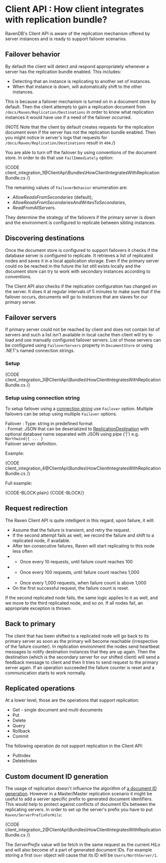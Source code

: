 # Client API : How client integrates with replication bundle?

RavenDB's Client API is aware of the replication mechanism offered by server instances and is ready to support failover scenarios.

## Failover behavior

 By default the client will detect and respond appropriately whenever a server has the replication bundle enabled. This includes:

* Detecting that an instance is replicating to another set of instances.
* When that instance is down, will automatically shift to the other instances.

This is because a failover mechanism is turned on in a document store by default. Then the client attempts to gain a replication document from `/docs/Raven/Replication/Destinations` in order to know what replication instances it would have use if a need of the failover occurred.

{NOTE Note that the client by default creates requests for the replication document even if the server has not the replication bundle enabled. Then you might notice in server's logs that requests for `/docs/Raven/Replication/Destinations` result in `404`./}

You are able to turn off the failover by using conventions of the document store. In order to do that use `FailImmediately` option:

{CODE client_integration_1@ClientApi\Bundles\HowClientIntegratesWithReplicationBundle.cs /}

The remaining values of `FailoverBehavior` enumeration are:

* *AllowReadsFromSecondaries* (default),
* *AllowReadsFromSecondariesAndWritesToSecondaries*,
* *ReadFromAllServers*.

They determine the strategy of the failovers if the primary server is down and the environment is configured to replicate between sibling instances.

## Discovering destinations

Once the document store is configured to support failovers it checks if the database server is configured to replicate. It retrieves a list of replicated nodes and saves it in a local application storage. Even if the primary server could no be reached in the future the list still exists locally and the document store can try to work with secondary instances according to conventions.

The Client API also checks if the replication configuration has changed on the server. It does it at regular intervals of 5 minutes to make sure that if the failover occurs, documents will go to instances that are slaves for our primary server.

## Failover servers

If primary server could not be reached by client and does not contain list of servers and such a list isn't available in local cache then client will try to load and use manually configured failover servers. List of those servers can be configured using `FailoverServers` property in `DocumentStore` or using .NET's named connection strings.

### Setup

{CODE client_integration_3@ClientApi\Bundles\HowClientIntegratesWithReplicationBundle.cs /}

### Setup using connection string

To setup failover using a [connection string](../../client-api/setting-up-connection-string) use `Failover` option. Multiple failovers can be setup using multiple `Failover` options.

Failover
:   Type: string in predefined format   
:   Format: JSON that can be deserialized to [ReplicationDestination](../../glossary/bundles/replication-destination) with optional database name separated with JSON using pipe ('|') e.g. `Northwind|{ ... }`      
Failover server definition.

Example:

{CODE client_integration_4@ClientApi\Bundles\HowClientIntegratesWithReplicationBundle.cs /}

Full example:

{CODE-BLOCK:plain}
    <connectionStrings>
        <add name="MyRavenConnectionStringName" connectionString="Url = http://localhost:59233;Failover = {Url:'http://localhost:8078'};Failover = {Url:'http://localhost:8077/', Database:'test'}; Failover = Northwind|{Url:'http://localhost:8076/'};Failover={Url:'http://localhost:8075', Username:'user', Password:'secret'};Failover={Url:'http://localhost:8074', ApiKey:'d5723e19-92ad-4531-adad-8611e6e05c8a'}" />
    </connectionStrings>
{CODE-BLOCK/}

## Request redirection

The Raven Client API is quite intelligent in this regard, upon failure, it will:

* Assume that the failure is transient, and retry the request.
* If the second attempt fails as well, we record the failure and shift to a replicated node, if available.
* After ten consecutive failures, Raven will start replicating to this node less often
* * Once every 10 requests, until failure count reaches 100
* * Once every 100 requests, until failure count reaches 1,000
* * Once every 1,000 requests, when failure count is above 1,000
* On the first successful request, the failure count is reset.

If the second replicated node fails, the same logic applies to it as well, and we move to the third replicated node, and so on. If all nodes fail, an appropriate exception is thrown.

## Back to primary

The client that has been shifted to a replicated node will go back to its primary server 
as soon as the primary will become reachable (irrespective of the failure counter). In replication environment the nodes send heartbeat messages to notify destination instances that they are up again. Then the destination (which is the secondary server for our shifted client) will send a feedback message to client and then it tries to send request to the primary server again. If an operation succeeded the failure counter is reset and a communication starts to work normally.

## Replicated operations

At a lower level, those are the operations that support replication:

* Get - single document and multi documents
* Put
* Delete
* Query
* Rollback
* Commit

The following operation do not support replication in the Client API:

* PutIndex
* DeleteIndex

## Custom document ID generation

The usage of replication doesn't influence the algorithm of [a document ID generation](../../../client-api/basic-operations/saving-new-document#document-ids).
However in a Master/Master replication scenario it might be useful to add a server specific prefix to generated document identifiers. This would help to protect
against conflicts of document IDs between the replicating servers. In order to set up the server's prefix you have to put `Raven/ServerPrefixForHilo`:

{CODE client_integration_2@ClientApi\Bundles\HowClientIntegratesWithReplicationBundle.cs /}

The *ServerPrefix* value will be fetch in the same request as the current *HiLo* and will also become of a part of generated document IDs. 
For example storing a first `User` object will cause that its ID will be `Users/NorthServer/1`.
